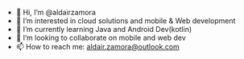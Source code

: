 - 👋 Hi, I’m @aldairzamora
- 👀 I’m interested in cloud solutions and mobile & Web development
- 🌱 I’m currently learning Java and Android Dev(kotlin)
- 💞️ I’m looking to collaborate on mobile and web dev
- 📫 How to reach me: aldair.zamora@outlook.com

<!---
aldairzamora/aldairzamora is a ✨ special ✨ repository because its `README.md` (this file) appears on your GitHub profile.
You can click the Preview link to take a look at your changes.
--->

